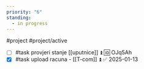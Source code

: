 ```yaml
---
priority: "6"
standing:
  - in progress
---
```

#project #project/active

- [ ] #task provjeri stanje [[uputnice]] ⏫ 🆔 OJq5Ah
- [x] #task upload racuna - [[T-com]] ⏫ ✅ 2025-01-13
